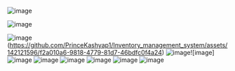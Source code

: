 
![image](https://github.com/PrinceKashyap1/Inventory_management_system/assets/142121596/04f74c23-4ec8-44d7-b669-59518acab9e8)

![image](https://github.com/PrinceKashyap1/Inventory_management_system/assets/142121596/29f3b6e1-24a6-45e1-8e03-e8e59b4cfb24)

![image](https://github.com/PrinceKashyap1/Inventory_management_system/assets/142121596/80fdaa3e-12dd-44e1-b19c-241c8e79137f)
(https://github.com/PrinceKashyap1/Inventory_management_system/assets/142121596/f2a010a6-9818-4779-81d7-46bdfc0f4a24)
![image](https://github.com/PrinceKashyap1/Inventory_management_system/assets/142121596/3d179bef-03d7-46e8-9a83-2daa7e0e9124)![image]
![image](https://github.com/PrinceKashyap1/Inventory_management_system/assets/142121596/b0b80a09-b13b-4071-9bd1-db36b243ed4e)
![image](https://github.com/PrinceKashyap1/Inventory_management_system/assets/142121596/dd0015da-27bf-45a2-b19e-68397ec2dcd2)
![image](https://github.com/PrinceKashyap1/Inventory_management_system/assets/142121596/95a1ae02-bfd3-4e97-82fe-7680871d3534)
![image](https://github.com/PrinceKashyap1/Inventory_management_system/assets/142121596/637747f3-2d24-4309-b9d4-fcae9bef6b64)
![image](https://github.com/PrinceKashyap1/Inventory_management_system/assets/142121596/d19d2802-31d5-4b4d-adfa-03754323c11c)
![image](https://github.com/PrinceKashyap1/Inventory_management_system/assets/142121596/5e4b618b-a282-43f4-999f-45645662e38b)

